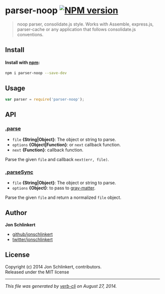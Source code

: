 # parser-noop [![NPM version](https://badge.fury.io/js/parser-noop.svg)](http://badge.fury.io/js/parser-noop)


> noop parser, consolidate.js style. Works with Assemble, express.js, parser-cache or any application that follows consolidate.js conventions. 

## Install
#### Install with [npm](npmjs.org):

```bash
npm i parser-noop --save-dev
```

## Usage

```js
var parser = require('parser-noop');
```

## API
### [.parse](index.js#L29)

* `file` **{String|Object}**: The object or string to parse.    
* `options` **{Object|Function}**: or `next` callback function.    
* `next` **{Function}**: callback function.    

Parse the given `file` and callback `next(err, file)`.

### [.parseSync](index.js#L53)

* `file` **{String|Object}**: The object or string to parse.    
* `options` **{Object}**: to pass to [gray-matter].    

Parse the given `file` and return a normalized `file` object.

## Author

**Jon Schlinkert**
 
+ [github/jonschlinkert](https://github.com/jonschlinkert)
+ [twitter/jonschlinkert](http://twitter.com/jonschlinkert) 

## License
Copyright (c) 2014 Jon Schlinkert, contributors.  
Released under the MIT license

***

_This file was generated by [verb-cli](https://github.com/assemble/verb-cli) on August 27, 2014._


[gray-matter]: https://github.com/jonschlinkert/gray-matter "front matter parser"
[globby]: https://github.com/sindresorhus/globby
